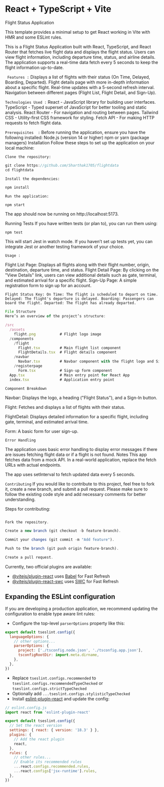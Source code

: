 # React + TypeScript + Vite
Flight Status Application

This template provides a minimal setup to get React working in Vite with HMR and some ESLint rules.

This is a Flight Status Application built with React, TypeScript, and React Router that fetches live flight data and displays the flight status. Users can view flight information, including departure time, status, and airline details. The application supports a real-time data fetch every 5 seconds to keep the flight information up-to-date.

`  Features : `
Displays a list of flights with their status (On Time, Delayed, Boarding, Departed).
Flight details page with more in-depth information about a specific flight.
Real-time updates with a 5-second refresh interval.
Navigation between different pages (Flight List, Flight Detail, and Sign-Up).


` Technologies Used : `
React - JavaScript library for building user interfaces.
TypeScript - Typed superset of JavaScript for better tooling and static analysis.
React Router - For navigation and routing between pages.
Tailwind CSS - Utility-first CSS framework for styling.
Fetch API - For making HTTP requests to fetch flight data.

` Prerequisites  : `
Before running the application, ensure you have the following installed:
Node.js (version 14 or higher)
npm or yarn (package managers)
Installation
Follow these steps to set up the application on your local machine:

`Clone the repository:` 
```js
git clone https://github.com/Sharthak1705/flightdata
cd flightdata
```
`Install the dependencies:` 
```js
npm install
```
`Run the application:`
```js
npm start
```

The app should now be running on http://localhost:5173.

Running Tests
If you have written tests (or plan to), you can run them using:

` npm test `

This will start Jest in watch mode. If you haven’t set up tests yet, you can integrate Jest or another testing framework of your choice.

` Usage : `

Flight List Page: Displays all flights along with their flight number, origin, destination, departure time, and status.
Flight Detail Page: By clicking on the "View Details" link, users can view additional details such as gate, terminal, and estimated arrival for a specific flight.
Sign-Up Page: A simple registration form to sign up for an account.

``
Flight Status Key:
On Time: The flight is scheduled to depart on time.
Delayed: The flight's departure is delayed.
Boarding: Passengers can board the flight.
Departed: The flight has already departed.
``

```js
File Structure
Here’s an overview of the project’s structure:

/src
  /assets
    flight.png           # Flight logo image
  /components
    /flight
      Flight.tsx         # Main flight list component
      FlightDetails.tsx  # Flight details component
    /navbar
      Navbar.tsx         # Navbar component with the flight logo and Sign-In button
    /registerpage
      Form.tsx           # Sign-up form component
  App.tsx                # Main entry point for React App
  index.tsx              # Application entry point

```

` Component Breakdown `

Navbar: Displays the logo, a heading ("Flight Status"), and a Sign-In button.

Flight: Fetches and displays a list of flights with their status.

FlightDetail: Displays detailed information for a specific flight, including gate, terminal, and estimated arrival time.

Form: A basic form for user sign-up.

` Error Handling `

The application uses basic error handling to display error messages if there are issues fetching flight data or if a flight is not found.
Notes
This app fetches data from a mock API. In a real-world application, replace the fetch URLs with actual endpoints.

The app uses setInterval to fetch updated data every 5 seconds.

` Contributing `
If you would like to contribute to this project, feel free to fork it, create a new branch, and submit a pull request. Please make sure to follow the existing code style and add necessary comments for better understanding.

Steps for contributing:
```js

Fork the repository.

Create a new branch (git checkout -b feature-branch).

Commit your changes (git commit -m "Add feature").

Push to the branch (git push origin feature-branch).

Create a pull request.
```

Currently, two official plugins are available:

- [@vitejs/plugin-react](https://github.com/vitejs/vite-plugin-react/blob/main/packages/plugin-react/README.md) uses [Babel](https://babeljs.io/) for Fast Refresh
- [@vitejs/plugin-react-swc](https://github.com/vitejs/vite-plugin-react-swc) uses [SWC](https://swc.rs/) for Fast Refresh

## Expanding the ESLint configuration

If you are developing a production application, we recommend updating the configuration to enable type aware lint rules:

- Configure the top-level `parserOptions` property like this:

```js
export default tseslint.config({
  languageOptions: {
    // other options...
    parserOptions: {
      project: ['./tsconfig.node.json', './tsconfig.app.json'],
      tsconfigRootDir: import.meta.dirname,
    },
  },
})
```

- Replace `tseslint.configs.recommended` to `tseslint.configs.recommendedTypeChecked` or `tseslint.configs.strictTypeChecked`
- Optionally add `...tseslint.configs.stylisticTypeChecked`
- Install [eslint-plugin-react](https://github.com/jsx-eslint/eslint-plugin-react) and update the config:

```js
// eslint.config.js
import react from 'eslint-plugin-react'

export default tseslint.config({
  // Set the react version
  settings: { react: { version: '18.3' } },
  plugins: {
    // Add the react plugin
    react,
  },
  rules: {
    // other rules...
    // Enable its recommended rules
    ...react.configs.recommended.rules,
    ...react.configs['jsx-runtime'].rules,
  },
})
```
